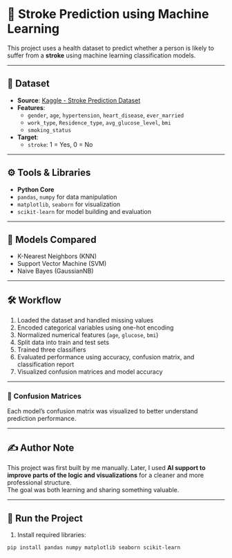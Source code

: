 # 🧠 Stroke Prediction using Machine Learning

This project uses a health dataset to predict whether a person is likely to suffer from a **stroke** using machine learning classification models.

---

## 📂 Dataset

- **Source**: [Kaggle - Stroke Prediction Dataset](https://www.kaggle.com/datasets/fedesoriano/stroke-prediction-dataset)
- **Features**:
  - `gender`, `age`, `hypertension`, `heart_disease`, `ever_married`
  - `work_type`, `Residence_type`, `avg_glucose_level`, `bmi`
  - `smoking_status`
- **Target**:
  - `stroke`: 1 = Yes, 0 = No

---

## ⚙️ Tools & Libraries

- **Python Core**
- `pandas`, `numpy` for data manipulation
- `matplotlib`, `seaborn` for visualization
- `scikit-learn` for model building and evaluation

---

## 🧪 Models Compared

- K-Nearest Neighbors (KNN)
- Support Vector Machine (SVM)
- Naive Bayes (GaussianNB)

---

## 🛠 Workflow

1. Loaded the dataset and handled missing values
2. Encoded categorical variables using one-hot encoding
3. Normalized numerical features (`age`, `glucose`, `bmi`)
4. Split data into train and test sets
5. Trained three classifiers
6. Evaluated performance using accuracy, confusion matrix, and classification report
7. Visualized confusion matrices and model accuracy

---

### 📌 Confusion Matrices

Each model’s confusion matrix was visualized to better understand prediction performance.

---

## ✍️ Author Note

This project was first built by me manually. Later, I used **AI support to improve parts of the logic and visualizations** for a cleaner and more professional structure.  
The goal was both learning and sharing something valuable.

---

## 🚀 Run the Project

1. Install required libraries:
```bash
pip install pandas numpy matplotlib seaborn scikit-learn

